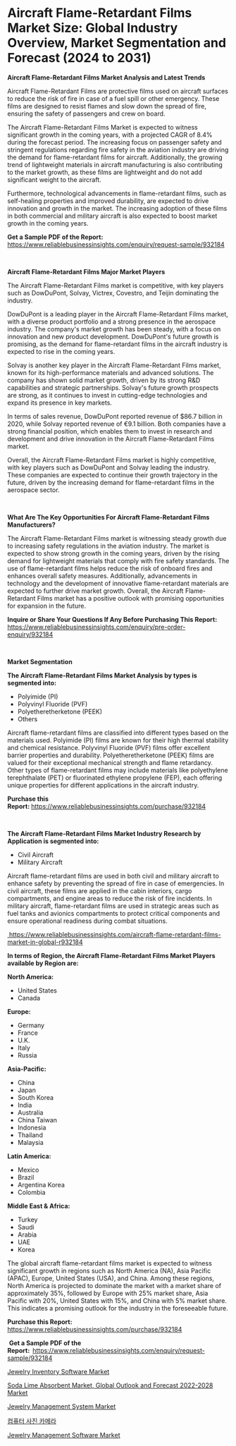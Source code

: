 <p><h1>Aircraft Flame-Retardant Films Market Size: Global Industry Overview, Market Segmentation and Forecast (2024 to 2031)</h1></p><p><strong>Aircraft Flame-Retardant Films Market Analysis and Latest Trends</strong></p>
<p><p>Aircraft Flame-Retardant Films are protective films used on aircraft surfaces to reduce the risk of fire in case of a fuel spill or other emergency. These films are designed to resist flames and slow down the spread of fire, ensuring the safety of passengers and crew on board.</p><p>The Aircraft Flame-Retardant Films Market is expected to witness significant growth in the coming years, with a projected CAGR of 8.4% during the forecast period. The increasing focus on passenger safety and stringent regulations regarding fire safety in the aviation industry are driving the demand for flame-retardant films for aircraft. Additionally, the growing trend of lightweight materials in aircraft manufacturing is also contributing to the market growth, as these films are lightweight and do not add significant weight to the aircraft.</p><p>Furthermore, technological advancements in flame-retardant films, such as self-healing properties and improved durability, are expected to drive innovation and growth in the market. The increasing adoption of these films in both commercial and military aircraft is also expected to boost market growth in the coming years.</p></p>
<p><strong>Get a Sample PDF of the Report:&nbsp;</strong> <a href="https://www.reliablebusinessinsights.com/enquiry/request-sample/932184">https://www.reliablebusinessinsights.com/enquiry/request-sample/932184</a></p>
<p>&nbsp;</p>
<p><strong>Aircraft Flame-Retardant Films Major Market Players</strong></p>
<p><p>The Aircraft Flame-Retardant Films market is competitive, with key players such as DowDuPont, Solvay, Victrex, Covestro, and Teijin dominating the industry. </p><p>DowDuPont is a leading player in the Aircraft Flame-Retardant Films market, with a diverse product portfolio and a strong presence in the aerospace industry. The company's market growth has been steady, with a focus on innovation and new product development. DowDuPont's future growth is promising, as the demand for flame-retardant films in the aircraft industry is expected to rise in the coming years.</p><p>Solvay is another key player in the Aircraft Flame-Retardant Films market, known for its high-performance materials and advanced solutions. The company has shown solid market growth, driven by its strong R&D capabilities and strategic partnerships. Solvay's future growth prospects are strong, as it continues to invest in cutting-edge technologies and expand its presence in key markets.</p><p>In terms of sales revenue, DowDuPont reported revenue of $86.7 billion in 2020, while Solvay reported revenue of €9.1 billion. Both companies have a strong financial position, which enables them to invest in research and development and drive innovation in the Aircraft Flame-Retardant Films market.</p><p>Overall, the Aircraft Flame-Retardant Films market is highly competitive, with key players such as DowDuPont and Solvay leading the industry. These companies are expected to continue their growth trajectory in the future, driven by the increasing demand for flame-retardant films in the aerospace sector.</p></p>
<p>&nbsp;</p>
<p><strong>What Are The Key Opportunities For Aircraft Flame-Retardant Films Manufacturers?</strong></p>
<p><p>The Aircraft Flame-Retardant Films market is witnessing steady growth due to increasing safety regulations in the aviation industry. The market is expected to show strong growth in the coming years, driven by the rising demand for lightweight materials that comply with fire safety standards. The use of flame-retardant films helps reduce the risk of onboard fires and enhances overall safety measures. Additionally, advancements in technology and the development of innovative flame-retardant materials are expected to further drive market growth. Overall, the Aircraft Flame-Retardant Films market has a positive outlook with promising opportunities for expansion in the future.</p></p>
<p><strong>Inquire or Share Your Questions If Any Before Purchasing This Report:</strong> <a href="https://www.reliablebusinessinsights.com/enquiry/pre-order-enquiry/932184">https://www.reliablebusinessinsights.com/enquiry/pre-order-enquiry/932184</a></p>
<p>&nbsp;</p>
<p><strong>Market Segmentation</strong></p>
<p><strong>The Aircraft Flame-Retardant Films Market Analysis by types is segmented into:</strong></p>
<p><ul><li>Polyimide (PI)</li><li>Polyvinyl Fluoride (PVF)</li><li>Polyetheretherketone (PEEK)</li><li>Others</li></ul></p>
<p><p>Aircraft flame-retardant films are classified into different types based on the materials used. Polyimide (PI) films are known for their high thermal stability and chemical resistance. Polyvinyl Fluoride (PVF) films offer excellent barrier properties and durability. Polyetheretherketone (PEEK) films are valued for their exceptional mechanical strength and flame retardancy. Other types of flame-retardant films may include materials like polyethylene terephthalate (PET) or fluorinated ethylene propylene (FEP), each offering unique properties for different applications in the aircraft industry.</p></p>
<p><strong>Purchase this Report:&nbsp;</strong><a href="https://www.reliablebusinessinsights.com/purchase/932184">https://www.reliablebusinessinsights.com/purchase/932184</a></p>
<p>&nbsp;</p>
<p><strong>The Aircraft Flame-Retardant Films Market Industry Research by Application is segmented into:</strong></p>
<p><ul><li>Civil Aircraft</li><li>Military Aircraft</li></ul></p>
<p><p>Aircraft flame-retardant films are used in both civil and military aircraft to enhance safety by preventing the spread of fire in case of emergencies. In civil aircraft, these films are applied in the cabin interiors, cargo compartments, and engine areas to reduce the risk of fire incidents. In military aircraft, flame-retardant films are used in strategic areas such as fuel tanks and avionics compartments to protect critical components and ensure operational readiness during combat situations.</p></p>
<p><a href="https://www.reliablebusinessinsights.com/aircraft-flame-retardant-films-market-in-global-r932184">&nbsp;https://www.reliablebusinessinsights.com/aircraft-flame-retardant-films-market-in-global-r932184</a></p>
<p><strong>In terms of Region, the Aircraft Flame-Retardant Films Market Players available by Region are:</strong></p>
<p>
    <p> <strong> North America: </strong>
        <ul>
            <li>United States</li>
            <li>Canada</li>
        </ul>
        </p> 
    <p> <strong> Europe: </strong>
        <ul>
            <li>Germany</li>
            <li>France</li>
            <li>U.K.</li>
            <li>Italy</li>
            <li>Russia</li>
        </ul>
        </p> 
    <p> <strong> Asia-Pacific: </strong>
        <ul>
            <li>China</li>
            <li>Japan</li>
            <li>South Korea</li>
            <li>India</li>
            <li>Australia</li>
            <li>China Taiwan</li>
            <li>Indonesia</li>
            <li>Thailand</li>
            <li>Malaysia</li>
        </ul>
        </p> 
    <p> <strong> Latin America: </strong>
        <ul>
            <li>Mexico</li>
            <li>Brazil</li>
            <li>Argentina Korea</li>
            <li>Colombia</li>
        </ul>
        </p> 
    <p> <strong> Middle East & Africa: </strong>
        <ul>
            <li>Turkey</li>
            <li>Saudi</li>
            <li>Arabia</li>
            <li>UAE</li>
            <li>Korea</li>
        </ul>
    </p>
    </p>
<p><p>The global aircraft flame-retardant films market is expected to witness significant growth in regions such as North America (NA), Asia Pacific (APAC), Europe, United States (USA), and China. Among these regions, North America is projected to dominate the market with a market share of approximately 35%, followed by Europe with 25% market share, Asia Pacific with 20%, United States with 15%, and China with 5% market share. This indicates a promising outlook for the industry in the foreseeable future.</p></p>
<p><strong>Purchase this Report: </strong><a href="https://www.reliablebusinessinsights.com/purchase/932184">https://www.reliablebusinessinsights.com/purchase/932184</a></p>
<p>&nbsp;<strong>Get a Sample PDF of the Report:&nbsp;&nbsp;</strong><a href="https://www.reliablebusinessinsights.com/enquiry/request-sample/932184">https://www.reliablebusinessinsights.com/enquiry/request-sample/932184</a></p>
<p><strong></strong></p>
<p><p><a href="https://medium.com/@valroy852472024/global-jewelry-inventory-software-market-focus-on-application-end-use-industry-type-equipment-c5a36cc49cc1">Jewelry Inventory Software Market</a></p><p><a href="https://issuu.com/reportprime-2/docs/soda-lime-absorbent-market-global-o_ea4f44bc80f386">Soda Lime Absorbent Market, Global Outlook and Forecast 2022-2028 Market</a></p><p><a href="https://medium.com/@valroy852472024/exploring-jewelry-management-system-market-dynamics-revenue-analysis-and-growth-projections-in-the-25ffb6f9f141">Jewelry Management System Market</a></p><p><a href="https://medium.com/@ransomjohns73/%EA%B8%80%EB%A1%9C%EB%B2%8C-%EA%B3%84%EC%82%B0-%EC%82%AC%EC%A7%84-%EC%B9%B4%EB%A9%94%EB%9D%BC-%EC%8B%9C%EC%9E%A5-%EC%9D%91%EC%9A%A9-%EC%B5%9C%EC%A2%85-%EC%82%AC%EC%9A%A9-%EC%82%B0%EC%97%85-%EC%9C%A0%ED%98%95-%EC%9E%A5%EB%B9%84-%EB%B0%8F-%EC%A7%80%EC%97%AD%EC%97%90-%EC%A7%91%EC%A4%91-%EB%B6%84%EC%84%9D-%EB%B0%8F-%EC%98%88%EC%B8%A1-2024-2031-37d82bf576b8">컴퓨터 사진 카메라</a></p><p><a href="https://medium.com/@valroy852472024/jewelry-management-software-industry-sector-market-dynamics-and-future-scenarios-2024-2031-0092d3e2616f">Jewelry Management Software Market</a></p></p>
